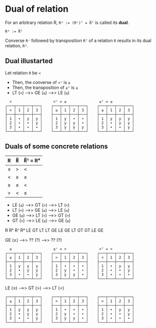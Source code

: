 # Dual of relation

For an arbitrary relation R, `Rᵈ := (Rᶜ)ᵀ = R̅ᵀ` is called its **dual**.

`Rᵈ := R̅ᵀ`

Converse `Rᶜ` followed by transposition `Rᵀ` of a relation `R` results in its dual relation, `Rᵈ`.

## Dual illustarted

Let relation `R` be `<`
- Then, the converse of `<ᶜ` is `≥`
- Then, the transposition of `≥ᵀ` is `≤`
- LT (`<`) -->> GE (`≥`) -->> LE (`≤`)

```
  <                   <ᶜ = ≥               ≥ᵀ = ≤
┌───┬───┬───┬───┐    ┌───┬───┬───┬───┐    ┌───┬───┬───┬───┐
│ < │ 1 │ 2 │ 3 │    │ ≥ │ 1 │ 2 │ 3 │    │ ≤ │ 1 │ 2 │ 3 │
├───┼───┼───┼───┤    ├───┼───┼───┼───┤    ├───┼───┼───┼───┤
│ 1 │ ∙ │ y │ y │    │ 1 │ y │ ∙ │ ∙ │    │ 1 │ y │ y │ y │
│ 2 │ ∙ │ ∙ │ y │    │ 2 │ y │ y │ ∙ │    │ 2 │ ∙ │ y │ y │
│ 3 │ ∙ │ ∙ │ ∙ │    │ 3 │ y │ y │ y │    │ 3 │ ∙ │ ∙ │ y │
└───┴───┴───┴───┘    └───┴───┴───┴───┘    └───┴───┴───┴───┘
```

## Duals of some concrete relations

R  | R̅  | R̅ᵀ = Rᵈ
---|----|--------
≤  | >  | <
<  | ≥  | ≤
≥  | ≤  | <
>  | <  | ≤


- LE (`≤`) -->> GT (`>`) -->> LT (`<`)
- LT (`<`) -->> GE (`≥`) -->> LE (`≤`)
- GE (`≥`) -->> LT (`<`) -->> GT (`>`)
- GT (`>`) -->> LE (`≤`) -->> GE (`≥`)

R  Rᶜ Rᵀ Rᵈ
LE GT    LT
LT GE    LE
GE LT    GT
GT LE    GE


GE (≥) -->> ?? (?) -->> ?? (?)

```
  ≤                   ≤ᶜ = >               >ᵀ = <
┌───┬───┬───┬───┐    ┌───┬───┬───┬───┐    ┌───┬───┬───┬───┐
│ ≤ │ 1 │ 2 │ 3 │    │ > │ 1 │ 2 │ 3 │    │ < │ 1 │ 2 │ 3 │
├───┼───┼───┼───┤    ├───┼───┼───┼───┤    ├───┼───┼───┼───┤
│ 1 │ y │ y │ y │    │ 1 │ ∙ │ ∙ │ ∙ │    │ 1 │ ∙ │ y │ y │
│ 2 │ ∙ │ y │ y │    │ 2 │ y │ ∙ │ ∙ │    │ 2 │ ∙ │ ∙ │ y │
│ 3 │ ∙ │ ∙ │ y │    │ 3 │ y │ y │ ∙ │    │ 3 │ ∙ │ ∙ │ ∙ │
└───┴───┴───┴───┘    └───┴───┴───┴───┘    └───┴───┴───┴───┘
```



LE (≤) -->> GT (>) -->> LT (<)

```
┌───┬───┬───┬───┐    ┌───┬───┬───┬───┐    ┌───┬───┬───┬───┐
│ ≤ │ 1 │ 2 │ 3 │    │ > │ 1 │ 2 │ 3 │    │ < │ 1 │ 2 │ 3 │
├───┼───┼───┼───┤    ├───┼───┼───┼───┤    ├───┼───┼───┼───┤
│ 1 │ y │ y │ y │    │ 1 │ ∙ │ ∙ │ ∙ │    │ 1 │ ∙ │ y │ y │
│ 2 │ ∙ │ y │ y │    │ 2 │ y │ ∙ │ ∙ │    │ 2 │ ∙ │ ∙ │ y │
│ 3 │ ∙ │ ∙ │ y │    │ 3 │ y │ y │ ∙ │    │ 3 │ ∙ │ ∙ │ ∙ │
└───┴───┴───┴───┘    └───┴───┴───┴───┘    └───┴───┴───┴───┘
```
